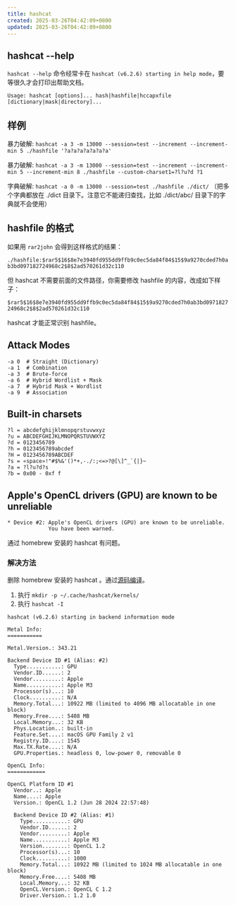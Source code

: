 ```yaml
---
title: hashcat
created: 2025-03-26T04:42:09+0800
updated: 2025-03-26T04:42:09+0800
---
```



## hashcat --help

`hashcat --help` 命令经常卡在 `hashcat (v6.2.6) starting in help mode`，要等很久才会打印出帮助文档。

`Usage: hashcat [options]... hash|hashfile|hccapxfile [dictionary|mask|directory]...`

## 样例

暴力破解: `hashcat -a 3 -m 13000 --session=test --increment --increment-min 5 ./hashfile '?a?a?a?a?a?a?a'`

暴力破解: `hashcat -a 3 -m 13000 --session=test --increment --increment-min 5 --increment-min 8 ./hashfile --custom-charset1=?l?u?d ?1`

字典破解: `hashcat -a 0 -m 13000 --session=test ./hashfile ./dict/` （把多个字典都放在 ./dict 目录下。注意它不能递归查找，比如 ./dict/abc/ 目录下的字典就不会使用）

## hashfile 的格式

如果用 `rar2john` 会得到这样格式的结果：

`./hashfile:$rar5$16$8e7e3940fd955dd9ffb9c0ec5da84f84$15$9a9270cded7h0ab3bd097182724968c2$8$2ad570261d32c110`

但 hashcat 不需要前面的文件路径，你需要修改 hashfile 的内容，改成如下样子：

`$rar5$16$8e7e3940fd955dd9ffb9c0ec5da84f84$15$9a9270cded7h0ab3bd097182724968c2$8$2ad570261d32c110`

hashcat 才能正常识别 hashfile。

## Attack Modes

```
-a 0  # Straight (Dictionary)
-a 1  # Combination
-a 3  # Brute-force
-a 6  # Hybrid Wordlist + Mask
-a 7  # Hybrid Mask + Wordlist
-a 9  # Association
```

## Built-in charsets

```
?l = abcdefghijklmnopqrstuvwxyz
?u = ABCDEFGHIJKLMNOPQRSTUVWXYZ
?d = 0123456789
?h = 0123456789abcdef
?H = 0123456789ABCDEF
?s = «space»!"#$%&'()*+,-./:;<=>?@[\]^_`{|}~
?a = ?l?u?d?s
?b = 0x00 - 0xf f
```


## Apple's OpenCL drivers (GPU) are known to be unreliable

```
* Device #2: Apple's OpenCL drivers (GPU) are known to be unreliable.
             You have been warned.
```

通过 homebrew 安装的 hashcat 有问题。

### 解决方法

删除 homebrew 安装的 hashcat 。通过[源码编译](https://github.com/hashcat/hashcat/blob/master/BUILD.md#building-hashcat-for-linux-and-macos)。

1. 执行 `mkdir -p ~/.cache/hashcat/kernels/`
2. 执行 `hashcat -I`

```
hashcat (v6.2.6) starting in backend information mode

Metal Info:
===========

Metal.Version.: 343.21

Backend Device ID #1 (Alias: #2)
  Type...........: GPU
  Vendor.ID......: 2
  Vendor.........: Apple
  Name...........: Apple M3
  Processor(s)...: 10
  Clock..........: N/A
  Memory.Total...: 10922 MB (limited to 4096 MB allocatable in one block)
  Memory.Free....: 5408 MB
  Local.Memory...: 32 KB
  Phys.Location..: built-in
  Feature.Set....: macOS GPU Family 2 v1
  Registry.ID....: 1545
  Max.TX.Rate....: N/A
  GPU.Properties.: headless 0, low-power 0, removable 0

OpenCL Info:
============

OpenCL Platform ID #1
  Vendor..: Apple
  Name....: Apple
  Version.: OpenCL 1.2 (Jun 28 2024 22:57:48)

  Backend Device ID #2 (Alias: #1)
    Type...........: GPU
    Vendor.ID......: 2
    Vendor.........: Apple
    Name...........: Apple M3
    Version........: OpenCL 1.2
    Processor(s)...: 10
    Clock..........: 1000
    Memory.Total...: 10922 MB (limited to 1024 MB allocatable in one block)
    Memory.Free....: 5408 MB
    Local.Memory...: 32 KB
    OpenCL.Version.: OpenCL C 1.2
    Driver.Version.: 1.2 1.0
```

